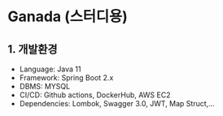 # Ganada (스터디용)

## 1. 개발환경

* Language: Java 11
* Framework: Spring Boot 2.x
* DBMS: MYSQL
* CI/CD: Github actions, DockerHub, AWS EC2
* Dependencies: Lombok, Swagger 3.0, JWT, Map Struct,...